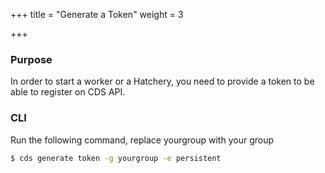 +++
title = "Generate a Token"
weight = 3

+++

### Purpose

In order to start a worker or a Hatchery, you need to provide a token to be able to register on CDS API.

### CLI

Run the following command, replace yourgroup with your group

```bash
$ cds generate token -g yourgroup -e persistent
```
